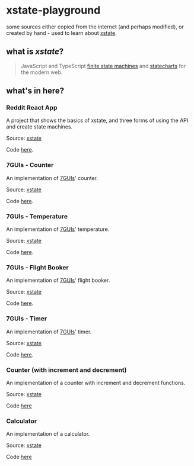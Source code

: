 # xstate-playground

some sources either copied from the internet (and perhaps modified), or created by hand - used to learn about [xstate](https://xstate.js.org/).

## what is _xstate_?

> JavaScript and TypeScript [finite state machines](https://en.wikipedia.org/wiki/Finite-state_machine) and [statecharts](https://pdf.sciencedirectassets.com/271600/1-s2.0-S0167642300X00603/1-s2.0-0167642387900359/main.pdf?X-Amz-Security-Token=IQoJb3JpZ2luX2VjECgaCXVzLWVhc3QtMSJIMEYCIQDfy31jwxnIHsOgzN3iUCcw%2BV9Vg%2BecyfxdaWSPpUll2AIhAPTM9%2FFZSoV%2FvBtpiwjTKVAnRhDIOMNEIcW2wPI57qt4KrQDCHEQAxoMMDU5MDAzNTQ2ODY1IgwxwIxShR3ae9AmbPIqkQNZfQYPhepOYsgHl5EVBnZWU22gRK%2Bkd6e2Hy0SjNcNwkTfkvWWcIUSQw01%2FJe4punnnb5oq%2FS%2FbbmEz5LzYgzqU3fkPktRCgK9uA4SiDAQxBFohOppIQkae%2FABBW1%2F7mG8WYOEknP3NLd7KHBlSL%2F9lE%2BORiQGqtyQreAr%2BTsn5jML%2F16RXqI%2Bdg%2F4NMGlFta0KNKL0d1Nr1%2FpaPrIZqznZKWV%2BfVCMJQRiVycL97YuKn187hdkmv0lUFDc6v9ExXYU80K9s21Yas2XPrPml0x6gTth5ULEuY%2BdtSSjmwav7A6BrFFUT64oglb4oBgfSRWAP87nVuXby3yL6H7RuUJ5DcAB8gvOaT7Mw0yTFiFy9kgh3%2BtVCSeFnQGLPLxEQhLoWD2WKLd1v3TijXZnZTmEUYQhVz5W6anyVsy2q1%2FDggW%2FC%2FjIe2K0YpKDzlW%2Bi98yBD8XYAt2gN6L%2FvCGopleq%2FyJj0I7BubSmYKMoGKkg7weigtXoZtth7Z%2BcJRziNRH806RRjZJqetfD6PbEfRZTCVsYuDBjrqARxF99sK5wN1dWLIhU3OcnNiwCqmODfi%2F2fPxmQ%2FLblHzduAKUqIfKSgW%2FGgxEr4kq5KX%2BMYLRb7Z4MEZmxGretX8%2F%2B6uYIoAcJiytZVWpbjDGFh%2Bi2iMmAs2kXfx%2FPI1CwQhliOx86ZWl08M95m5VBQ64X8BFOu8xAos12a7fm0a6Ah5HgnAUGBKV3r6h6Hh3WQ2nHjN6Jc6GT%2F72AOPIluefM1giZkGqx1BEeljQeKi0dhQLBpZ2ysU13L5J60QbMT4IMpLr9r6y%2FXqYzUKwgvigaP6TUJFL%2BO2wV%2F0k%2FR5k3dh3tyzRhRwA%3D%3D&X-Amz-Algorithm=AWS4-HMAC-SHA256&X-Amz-Date=20210330T081956Z&X-Amz-SignedHeaders=host&X-Amz-Expires=300&X-Amz-Credential=ASIAQ3PHCVTYQYLHBPVI%2F20210330%2Fus-east-1%2Fs3%2Faws4_request&X-Amz-Signature=0dac7c37505b8daf37ac73007ebd214d5203c98a8ff96bc34b02e814ee447e77&hash=1e8690c1d74f173fb8091ba66852a11971c8c2c5e73a9ab93bb515729c246159&host=68042c943591013ac2b2430a89b270f6af2c76d8dfd086a07176afe7c76c2c61&pii=0167642387900359&tid=spdf-a2e5f642-842a-4bcb-bfbe-d8e46806c6ff&sid=f3744aa07e84774561687090f468398748d7gxrqb&type=client) for the modern web.

## what's in here?

### Reddit React App

A project that shows the basics of xstate, and three forms of using the API and create state machines.

Source: [xstate](https://xstate.js.org/docs/tutorials/reddit.html)

Code [here](./reddit-react-app).

### 7GUIs - Counter

An implementation of [7GUIs]' counter.

Source: [xstate](https://xstate.js.org/docs/tutorials/7guis/counter.html)

Code [here](./7guis-1-counter).

### 7GUIs - Temperature

An implementation of [7GUIs]' temperature.

Source: [xstate](https://xstate.js.org/docs/tutorials/7guis/temperature.html)

Code [here](./7guis-2-temperature).

[7guis]: https://eugenkiss.github.io/7guis/

### 7GUIs - Flight Booker

An implementation of [7GUIs]' flight booker.

Source: [xstate](https://xstate.js.org/docs/tutorials/7guis/flight.html)

Code [here](./7guis-3-flightbooker).

### 7GUIs - Timer

An implementation of [7GUIs]' timer.

Source: [xstate](https://xstate.js.org/docs/tutorials/7guis/timer.html)

Code [here](./7guis-4-timer).

### Counter (with increment and decrement)

An implementation of a counter with increment and decrement functions.

Source: [xstate](https://xstate.js.org/docs/examples/counter.html#modeling-min-and-max)

Code [here](./counter-inc-dec)

### Calculator

An implementation of a calculator.

Source: [xstate](https://xstate.js.org/docs/examples/calculator.html#react)

Code [here](./calculator)

[7guis]: https://eugenkiss.github.io/7guis/
